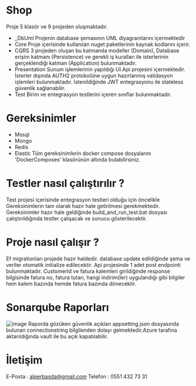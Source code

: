 # Shop
Proje 5 klasör ve 9 projeden oluşmaktadır. 
-  _DbUml
   Projenin database şemasının UML diyagramlarını içermektedir
- Core
   Proje içerisinde kullanılan nuget paketlerinin kaynak kodlarını içerir.
- CQRS
   3 projeden oluşan bu katmanda modeller (Domain), Database erişim katmanı (Persistence) ve gerekli iş kuralları ile isterlerinin gerçeklendiği katman (Application) bulunmaktadır.
- Presentation
  Sunum işlemlerinin yapıldığı UI.Api projesini içermektedir. İsterler dışında AUTH2 protokolüne uygun hazırlanmış validasyon işlemleri bulunmaktadır. İstenildiğinde JWT entegrasyonu ile stateless güvenlik sağlanabilir.
- Test
  Birim ve entegrasyon testlerini içeren sınıflar bulunmaktadır.
# Gereksinimler
- Mssql
- Mongo
- Redis
- Elastic
  Tüm gereksinimlerin docker compose dosyalarını 'DockerComposes' klasörünün altında bulabilirsiniz.
# Testler nasıl çalıştırılır ?
Test projesi içerisinde entegrasyon testleri olduğu için öncelikle Gereksinimlerin tam olarak hazır hale getirilmesi gerekmektedir.
Gereksinimler hazır hale geldiğinde build_and_run_test.bat dosyası çalıştırıldığında testler çalışacak ve sonucu gösterilecektir.
# Proje nasıl çalışır ?
Ef migrationları projede hazır haldedir. database update edildiğinde şema ve veriler otomatik initialize edilecektir.
Api projesinde 1 adet post endpointi bulunmaktadır. CustomerId ve fatura kalemleri girildiğinde response bilgisinde fatura no, fatura tutarı, hangi indirim(ler) uygulandığı gibi bilgiler hem kalem bazında hemde fatura bazında dönecektir.

# Sonarqube Raporları
![image](https://github.com/alperbasda/Shop/assets/38348843/2d63be30-bf89-473d-9ed2-d0d6e93c9d37)
Raporda gözüken güvenlik açıkları appsetting.json dosyasında bulunan connectionstring bilgilenden dolayı gelmektedir.Azure tarafına aktarıldığında vault ile bu açık kapatılabilir.

# İletişim
E-Posta : alperbasda@gmail.com
Telefon : 0551 432 73 31



 
